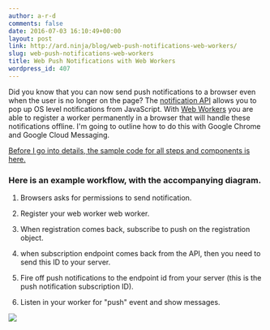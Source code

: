 ```yaml
---
author: a-r-d
comments: false
date: 2016-07-03 16:10:49+00:00
layout: post
link: http://ard.ninja/blog/web-push-notifications-web-workers/
slug: web-push-notifications-web-workers
title: Web Push Notifications with Web Workers
wordpress_id: 407
---
```


Did you know that you can now send push notifications to a browser even when the user is no longer on the page? The [notification API](https://developer.mozilla.org/en-US/docs/Web/API/notification) allows you to pop up OS level notifications from JavaScript. With [Web Workers](https://developer.mozilla.org/en-US/docs/Web/API/Web_Workers_API/Using_web_workers) you are able to register a worker permanently in a browser that will handle these notifications offline. I'm going to outline how to do this with Google Chrome and Google Cloud Messaging. 

[Before I go into details, the sample code for all steps and components is here.](https://gist.github.com/a-r-d/44aeb60d60dccc5b35f5543db968fd81)



### Here is an example workflow, with the accompanying diagram. 






  1. Browsers asks for permissions to send notification.


  2. Register your web worker web worker.


  3. When registration comes back, subscribe to push on the registration object.


  4. when subscription endpoint comes back from the API, then you need to send this ID to your server.


  5. Fire off push notifications to the endpoint id from your server (this is the push notification subscription ID).


  6. Listen in your worker for "push" event and show messages.



[![](http://i.imgur.com/qP5OiZc.png)](http://i.imgur.com/qP5OiZc.png)
